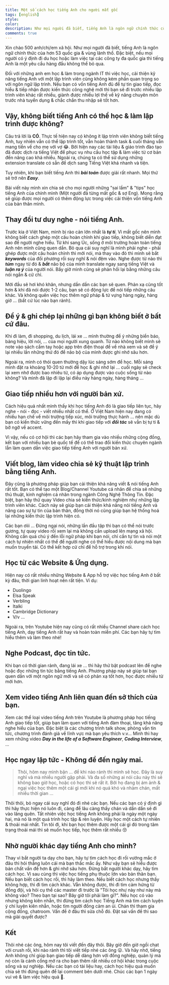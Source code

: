 ```yaml
---
title: Một số cách học tiếng Anh cho người mất gốc
tags: [english]
style: 
color: 
description: Như mọi người đã biết, tiếng Anh là ngôn ngữ chính thức của hơn 53 quốc gia & vùng lãnh thổ. Đặc biệt, nếu mọi người có ý định đi du học hoặc làm việc tại các công ty đa quốc gia thì tiếng Anh là một yêu cầu hàng đầu không thể bỏ qua.
comments: true
---
```

Xin chào 500 anh/chị/em xã hội. Như mọi người đã biết, tiếng Anh là ngôn ngữ chính thức của hơn 53 quốc gia & vùng lãnh thổ. Đặc biệt, nếu mọi người có ý định đi du học hoặc làm việc tại các công ty đa quốc gia thì tiếng Anh là một yêu cầu hàng đầu không thể bỏ qua.

Đối với những anh em học & làm trong ngành IT thì việc học, cải thiện kỹ năng tiếng Anh với một lập trình viên cũng không kém phần quan trọng so với ngôn ngữ lập trình. Nếu bạn có vốn tiếng Anh đủ để tự tin giao tiếp, đọc hiểu & tiếp nhận được kiến thức công nghệ mới thì bạn sẽ đi trước nhiều lập trình viên khác rất nhiều, giành được nhiều lợi thế về kỹ năng chuyên môn trước nhà tuyển dụng & chắc chắn thu nhập sẽ tốt hơn.

## Vậy, không biết tiếng Anh có thể học & làm lập trình được không?
Câu trả lời là **CÓ**. Thực tế hiện nay có không ít lập trình viên không biết tiếng Anh, tuy nhiên vẫn có thể lập trình tốt, vẫn hoàn thành task & cuối tháng vẫn mang tiền về cho mẹ với vợ 😂.
Bởi hiện nay các tài liệu & giáo trình đào tạo đã được dịch ra tiếng Việt để phục vụ nhu cầu học tập & làm việc từ cơ bản đến nâng cao khá nhiều. Ngoài ra, chúng ta có thể sử dụng những extension translate có sẵn để dịch sang Tiếng Việt khá nhanh và tiện.

Tuy nhiên, khi bạn biết tiếng Anh thì ***bài toán*** được giải rất nhanh. Mọi thứ sẽ trở nên ***Easy***.

Bài viết này mình xin chia sẻ cho mọi người những "sai lầm" & "tips" học tiếng Anh của chính mình (Một người đã từng mất gốc & sợ Eng). Mong rằng sẽ giúp được mọi người có thêm động lực trong việc cải thiện vốn tiếng Anh của bản thân mình.

## Thay đổi tư duy nghe - nói tiếng Anh.
Trước kia ở Việt Nam, mình bị rào cản lớn nhất là ***tự ti***. Vì mất gốc nên mình không biết cách ghép một câu hoàn chỉnh khi giao tiếp, không biết diễn đạt sao để người nghe hiểu. Từ khi sang Úc, sống ở môi trường hoàn toàn tiếng Anh nên mình cũng quen dần. Bỏ qua cái suy nghĩ là mình phải nghe - phải ghép được một câu hoàn chỉnh thì mới nói, mà thay vào đó thì mình sẽ bắt ***keywords*** của đối phương rồi suy nghĩ & nói đệm vào. Nghe được từ nào thì ***túm*** ngay từ đó & ***bắt*** não bộ của mình translate ngay sang tiếng Việt và ***luận ra ý*** của người nói. Bấy giờ mình cũng sẽ phản hồi lại bằng những câu nói ngắn & cử chỉ.

Mới đầu sẽ hơi khó khăn, nhưng dần dần các bạn sẽ quen. Phản xạ cũng tốt hơn & khi đã nói được 1-2 câu, bạn sẽ có động lực để nói tiếp những câu khác. Và không quên việc học thêm ngữ pháp & từ vựng hàng ngày, hàng giờ ... (bất cứ lúc nào bạn rảnh).

## Để ý & ghi chép lại những gì bạn không biết ở bất cứ đâu.
Khi đi làm, đi shopping, du lịch, lái xe ... mình thường để ý những biển báo, bảng hiệu, lời nói, ... của mọi người xung quanh. Từ nào không biết mình sẽ note vào sách cầm tay hoặc app trên điện thoại để về nhà xem và sẽ để ý lại nhiều lần những thứ đó để não bộ của mình được ghi nhớ sâu hơn.

Ngoài ra, mình có thói quen thường dậy lúc sáng sớm để học. Mỗi sáng mình đặt ra khoảng 10-20 từ mới để học & ghi nhớ lại ... cuối ngày sẽ check lại xem nhớ được bao nhiêu từ, có áp dụng được vào cuộc sống từ nào không? Và mình đã lặp đi lặp lại điều này hàng ngày, hàng tháng ...

## Giao tiếp nhiều hơn với người bản xứ.
Cách hiệu quả nhất mình thấy khi học tiếng Anh đó là giao tiếp liên tục, hãy nghe - nói - đọc - viết nhiều nhất có thể. Ở Việt Nam hiện nay đang có nhiều hạn chế về môi trường tiếp xúc, môi trường thực hành ... nên mặc dù bạn có kiến thức vững đến mấy thì khi giao tiếp với ***đối tác*** sẽ vẫn bị tự ti & bỡ ngỡ về accent.

Vì vậy, nếu có cơ hội thì các bạn hãy tham gia vào nhiều những cộng đồng, kết bạn với nhiều bạn bè quốc tế để có thể trao đổi kiến thức chuyên ngành lẫn làm quen dần việc giao tiếp tiếng Anh với người bản xứ.

## Viết blog, làm video chia sẻ kỹ thuật lập trình bằng tiếng Anh.
Đây cũng là phương pháp giúp bạn cải thiện khả năng viết & nói tiếng Anh rất tốt. Bạn có thể tạo một Blog/Channel Youtube cá nhân để chia sẻ những thủ thuật, kinh nghiệm cá nhân trong ngành Công Nghệ Thông Tin. Đặc biệt, bạn hãy thử quay Video chia sẻ kiến thức/kinh nghiệm như những lập trình viên khác. Cách này sẽ giúp bạn cải thiện khả năng nói tiếng Anh và nâng cao sự tự tin của bản thân, đồng thời nó cũng giúp bạn hệ thống hoá lại những kiến thức lập trình hiện có.

Các bạn ơiii ... Đừng ngại nói, những lần đầu tập thì bạn có thể nói trước gương, tự quay video rồi xem lại mà không cần upload lên mạng xã hội. Không cần quá chú ý đến lỗi ngữ pháp khi bạn nói, chỉ cần tự tin và nói một cách tự nhiên nhất có thể để người nghe có thể hiểu được nội dung mà bạn muốn truyền tải. Có thể kết hợp cử chỉ để hỗ trợ trong khi nói.

## Học từ các Website & Ứng dụng.
Hiện nay có rất nhiều những Website & App hỗ trợ việc học tiếng Anh ở bất kỳ đâu, thời gian linh hoạt nên rất tiện. 
Ví dụ:
* Duolingo
* Elsa Speak
* Verbling
* Italki
* Cambridge Dictionary
* V/v ...

Ngoài ra, trên Youtube hiện nay cũng có rất nhiều Channel share cách học tiếng Anh, dạy tiếng Anh rất hay và hoàn toàn miễn phí. Các bạn hãy tự tìm hiểu thêm và làm theo nhé!

## Nghe Podcast, đọc tin tức.
Khi bạn có thời gian rảnh, đang lái xe ... thì hãy thử bật podcast lên để nghe hoặc đọc những tin tức bằng tiếng Anh. Phương pháp này sẽ giúp tai bạn quen dần với một ngôn ngữ mới và sẽ có phản xạ tốt hơn, học được nhiều từ mới hơn.

## Xem video tiếng Anh liên quan đến sở thích của bạn.
Xem các thể loại video tiếng Anh trên Youtube là phương pháp học tiếng Anh giao tiếp tốt, giúp bạn làm quen với tiếng Anh đàm thoại, tăng khả năng nghe hiểu của bạn. Đặc biệt là các chương trình talk show, phỏng vấn tin tức, chương trình đánh giá về lĩnh vực mà bạn yêu thích v.v... Mình thì hay xem những video ***Day in the life of a Software Engineer***, ***Coding Interview***, ...

## Học ngay lập tức - Không để đến ngày mai.
> Thôi, hôm nay mình bận ... để khi nào rảnh thì mình sẽ học.
Đây là suy nghĩ và mà nhiều người gặp phải. Và đa số những ai nói câu này thì sẽ không bao giờ học, hoặc có học thì sẽ rất ít. Bởi họ đang bị ám ảnh & ngại việc học thêm một cái gì mới khi nó quá khó và nhàm chán, mất nhiều thời gian ... 

Thôi thôi, bỏ ngay cái suy nghĩ đó đi nhé các bạn. Nếu các bạn có ý định gì thì hãy thực hiện nó luôn đi, càng để lâu càng thấy chán và dần dần sẽ đi vào lãng quên. Tất nhiên việc học tiếng Anh không phải là ngày một ngày hai, mà nó là một quá trình học tập & rèn luyện. Hãy học một cách tự nhiên & thoải mái nhất. Tin tôi đi, khi bạn học thêm được một cái gì đó trong tâm trạng thoải mái thì sẽ muốn học tiếp, học thêm rất nhiều 😚

## Nhờ người khác dạy tiếng Anh cho mình?
Thay vì bắt người ta dạy cho bạn, hãy tự tìm cách học đi rồi vướng mắc ở đâu thì hỏi thẳng luôn cái mà bạn thắc mắc ấy. Như vậy bạn sẽ hiểu được bản chất vấn đề hơn & ghi nhớ sâu hơn.
Đừng bắt người khác dạy, hãy tìm cách học. Vì sau cùng thì việc học tiếng phụ thuộc lớn vào bản thân bạn. Nếu bạn biết cách học rồi, thì hãy làm theo. Nếu biết cách học nhưng thấy không hợp, thì đi tìm cách khác. Vẫn không được, thì đi tìm cảm hứng từ đồng đội, và hỏi cụ thể các master đi trước là "Tôi học như này như này mà không vào? Theo bạn tại sao? Bây giờ tôi phải làm gì?". Nếu học có vào nhưng không kiên nhẫn, thì đừng tìm cách học Tiếng Anh mà tìm cách luyện ý chí luyện kiên nhẫn, hoặc tìm người đồng cảm an ủi. Chán thì tham gia cộng đồng, chatroom. Vấn đề ở đâu thì sửa chỗ đó. Đặt sai vấn đề thì sao mà giải quyết được?

## Kết
Thôi nhé các ông, hôm nay tôi viết đến đây thôi. Bây giờ đến giờ ngồi chat với crush rồi, khi nào rảnh thì tôi viết tiếp nhé các ông 😛. Và hãy nhớ, tiếng Anh không chỉ giúp bạn giao tiếp dễ dàng hơn với đồng nghiệp, quản lý mà nó còn là cánh cổng mở ra cho bạn thêm rất nhiều cơ hội khác trong cuộc sống và sự nghiệp. 
Nếu các bạn có tài liệu hay, cách học hiệu quả muốn chia sẻ thì đừng quên để lại comment bên dưới nhé. Chúc các bạn 1 ngày vui vẻ & làm việc hiệu quả 🥰.
